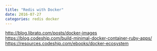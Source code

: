 ```yaml
---
title: "Redis with Docker"
date: 2016-07-27
categories: redis docker
---
```



http://blog.librato.com/posts/docker-images
https://blog.codeship.com/build-minimal-docker-container-ruby-apps/
https://resources.codeship.com/ebooks/docker-ecosystem
